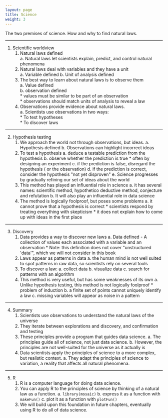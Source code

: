 ```yaml
---
layout: page
title: Science
weight: 3
---
```


The two premises of science. How and why to find natural laws.

***
1. Scientific worldview
    1. Natural laws defined  
        a. Natural laws let scientists explain, predict, and control natural phenomena
    2. Natural laws deal with variables and they have a unit  
        a. Variable defined
        b. Unit of analysis defined  
    3. The best way to learn about natural laws is to observe them  
        a. Value defined  
        b. observation defined  
            * values must be similar to be part of an observation  
            * observations should match units of analysis to reveal a law  
    4. Observations provide evidence about natural laws.  
        a. Scientists use observations in two ways:  
            * To test hypotheses  
            * To discover laws  
    
***

2. Hypothesis testing
    1. We approach the world not through observations, but ideas.
        a. Hypothesis defined
        b. Observations can highlight incorrect ideas
    2. To test a hypothesis
        a. deduce a testable prediction from the hypothesis
        b. observe whether the prediction is true
            * often by designing an experiment
        c. if the prediction is false, disregard the hypothesis ( or the observation)
        d. if the prediction is correct, consider the hypothesis "not yet disproven"
        e. Science progresses by gradually refining our set of ideas about the world
    3. This method has played an influential role in science
        a. it has several names: scientific method, hypothetico deductive method, conjecture and refutation
        b. It will also play an influential role in data science
    4. The method is logically foolproof, but poses some problems
        a. it cannot prove that a hypothesis is correct
            * scientists respond by treating everything with skepticism
            * it does not explain how to come up with ideas in the first place
            
***

3. Discovery
    1. Data provides a way to discover new laws
        a. Data defined - A collection of values each associated with a variable and an observation
            * Note: this definition does not cover "unstructured 'data'", which we will not consider in this book
    2. Laws appear as patterns in data
        a. the human mind is not well suited to spot patterns in raw data, so scientists rely on several tools
    3. To discover a law:
        a. collect data
        b. visualize data
        c. search for patterns with an algorithm
    4. This method is very useful, but has some weaknesses of its own
        a. Unlike hypothesis testing, this method is not logically foolproof
            * problem of induction
        b. a finite set of points cannot uniquely identify a law
        c. missing variables will appear as noise in a pattern
        
***


4. Summary
    1. Scientists use observations to understand the natural laws of the universe
    2. They iterate between explorations and discovery, and confirmation and testing
    3. These principles provide a program that guides data science.
        a. The principles guide all of science, not just data science.
        b. However, the principles are not well-suited for the universe as it actually is
    4. Data scientists apply the principles of science to a more complex, but realistic context.
        a. They adapt the principles of science to variation, a reality that affects all natural phenomena.
        
***

5. R 
    1. R is a computer language for doing data science.
    2. You can apply R to the principles of science by thinking of a natural law as a function.
        a. `library(mosaic)`
        b. express it as a function with `makeFun()`
        c. plot it as a function with `plotFun()`
    3. We will build upon this foundation in future chapters, eventually using R to do all of data science.